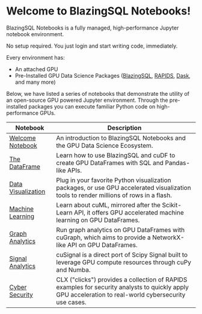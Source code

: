 # Welcome to BlazingSQL Notebooks!

BlazingSQL Notebooks is a fully managed, high-performance Jupyter notebook environment. 

No setup required. You just login and start writing code, immediately.

Every environment has:
* An attached GPU
* Pre-Installed GPU Data Science Packages ([BlazingSQL](https://github.com/BlazingDB/blazingsql), [RAPIDS](https://github.com/rapidsai), [Dask](https://github.com/dask), and many more)

Below, we have listed a series of notebooks that demonstrate the utility of an open-source GPU powered Jupyter environment. Through the pre-installed packages you can execute familiar Python code on high-performance GPUs.

| Notebook | Description 
|----------------|----------------|
| [Welcome Notebook](welcome.ipynb) | An introduction to BlazingSQL Notebooks and the GPU Data Science Ecosystem.
| [The DataFrame](intro_notebooks/the_dataframe.ipynb) | Learn how to use BlazingSQL and cuDF to create GPU DataFrames with SQL and Pandas-like APIs.
| [Data Visualization](intro_notebooks/data_visualization.ipynb) | Plug in your favorite Python visualization packages, or use GPU accelerated visualization tools to render millions of rows in a flash.
| [Machine Learning](intro_notebooks/cuml.ipynb) | Learn about cuML, mirrored after the Scikit-Learn API, it offers GPU accelerated machine learning on GPU DataFrames.
| [Graph Analytics](intro_notebooks/cugraph.ipynb) | Run graph analytics on GPU DataFrames with cuGraph, which aims to provide a NetworkX-like API on GPU DataFrames.
| [Signal Analytics](intro_notebooks/cusignal.ipynb) | cuSignal is a direct port of     Scipy Signal built to leverage GPU compute resources through cuPy and Numba.
| [Cyber Security](intro_notebooks/clx.ipynb) | CLX ("clicks") provides a collection of RAPIDS examples for security analysts to quickly apply GPU acceleration to real-world cybersecurity use cases.
